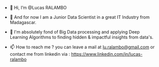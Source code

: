 - 👋 Hi, I’m @Lucas RALAMBO

- 👀 And for now I am a Junior Data Scientist in a great IT Industry from Madagascar.

- 🌱 I'm absolutely fond of Big Data processing and applying Deep Learning Algorithms to finding hidden & impactful insights from data's.
   
- 📫 How to reach me ? you can leave a mail at lu.ralambo@gmail.com or contact me from linkedin via : https://www.linkedin.com/in/lucas-ralambo
<!---
LucasRal/LucasRal is a ✨ special ✨ repository because its `README.md` (this file) appears on your GitHub profile.
You can click the Preview link to take a look at your changes.
--->
